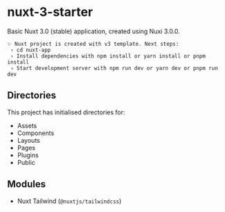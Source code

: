 # nuxt-3-starter

Basic Nuxt 3.0 (stable) application, created using Nuxi 3.0.0.

```
✨ Nuxt project is created with v3 template. Next steps:
 › cd nuxt-app
 › Install dependencies with npm install or yarn install or pnpm install
 › Start development server with npm run dev or yarn dev or pnpm run dev
```

## Directories

This project has initialised directories for:

- Assets
- Components
- Layouts
- Pages
- Plugins
- Public

## Modules

- Nuxt Tailwind (`@nuxtjs/tailwindcss`)
